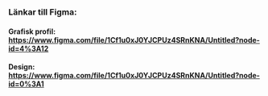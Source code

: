 ### Länkar till Figma:

#### Grafisk profil: https://www.figma.com/file/1Cf1u0xJ0YJCPUz4SRnKNA/Untitled?node-id=4%3A12
#### Design: https://www.figma.com/file/1Cf1u0xJ0YJCPUz4SRnKNA/Untitled?node-id=0%3A1
